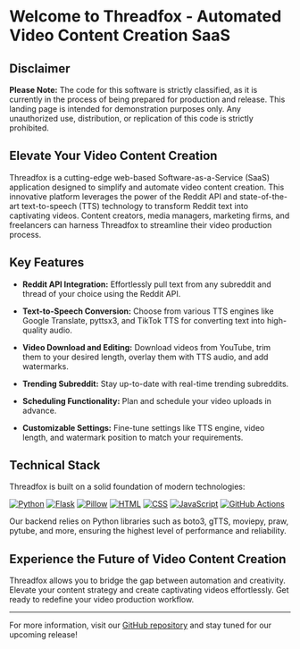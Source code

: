# Welcome to Threadfox - Automated Video Content Creation SaaS

## Disclaimer

**Please Note:** The code for this software is strictly classified, as it is currently in the process of being prepared for production and release. This landing page is intended for demonstration purposes only. Any unauthorized use, distribution, or replication of this code is strictly prohibited.

## Elevate Your Video Content Creation

Threadfox is a cutting-edge web-based Software-as-a-Service (SaaS) application designed to simplify and automate video content creation. This innovative platform leverages the power of the Reddit API and state-of-the-art text-to-speech (TTS) technology to transform Reddit text into captivating videos. Content creators, media managers, marketing firms, and freelancers can harness Threadfox to streamline their video production process.

## Key Features

- **Reddit API Integration:** Effortlessly pull text from any subreddit and thread of your choice using the Reddit API.

- **Text-to-Speech Conversion:** Choose from various TTS engines like Google Translate, pyttsx3, and TikTok TTS for converting text into high-quality audio.

- **Video Download and Editing:** Download videos from YouTube, trim them to your desired length, overlay them with TTS audio, and add watermarks.

- **Trending Subreddit:** Stay up-to-date with real-time trending subreddits.

- **Scheduling Functionality:** Plan and schedule your video uploads in advance.

- **Customizable Settings:** Fine-tune settings like TTS engine, video length, and watermark position to match your requirements.

## Technical Stack

Threadfox is built on a solid foundation of modern technologies:

[![Python](https://img.shields.io/badge/Python-3.9-blue)](https://www.python.org/)
[![Flask](https://img.shields.io/badge/Flask-2.1-green)](https://flask.palletsprojects.com/en/2.1.x/)
[![Pillow](https://img.shields.io/badge/Pillow-8.2-blue)](https://pillow.readthedocs.io/en/stable/)
[![HTML](https://img.shields.io/badge/HTML-5-red)](https://developer.mozilla.org/en-US/docs/Web/HTML)
[![CSS](https://img.shields.io/badge/CSS-3-blue)](https://developer.mozilla.org/en-US/docs/Web/CSS)
[![JavaScript](https://img.shields.io/badge/JavaScript-ES6-yellow)](https://developer.mozilla.org/en-US/docs/Web/JavaScript)
[![GitHub Actions](https://img.shields.io/badge/GitHub%20Actions-CI/CD-green)](https://docs.github.com/en/actions)

Our backend relies on Python libraries such as boto3, gTTS, moviepy, praw, pytube, and more, ensuring the highest level of performance and reliability.

## Experience the Future of Video Content Creation

Threadfox allows you to bridge the gap between automation and creativity. Elevate your content strategy and create captivating videos effortlessly. Get ready to redefine your video production workflow.

---

For more information, visit our [GitHub repository](https://github.com/your-threadfox-repo) and stay tuned for our upcoming release!
